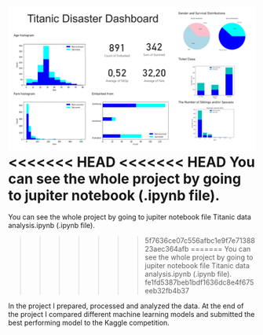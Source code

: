 ![Titanic Project Dashboard](titanicDisaster.jpg)
<<<<<<< HEAD
<<<<<<< HEAD
You can see the whole project by going to jupiter notebook (.ipynb file). 
=======
You can see the whole project by going to jupiter notebook file Titanic data analysis.ipynb (.ipynb file). 
>>>>>>> 5f7636ce07c556afbc1e9f7e7138823aec364afb
=======
You can see the whole project by going to jupiter notebook file Titanic data analysis.ipynb (.ipynb file). 
>>>>>>> fe1fd5387beb1bdf1636dc8e4f675eeb32fb4b37

In the project I prepared, processed and analyzed the data. At the end of the project I compared different machine learning models and submitted the best performing model to the Kaggle competition. 
